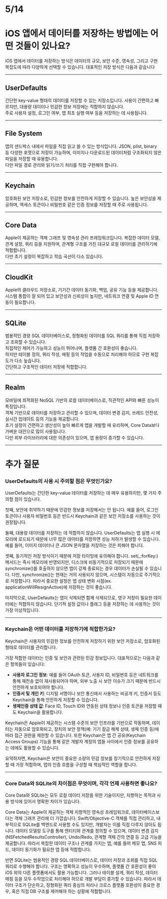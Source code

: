 # 5/14
# iOS 앱에서 데이터를 저장하는 방법에는 어떤 것들이 있나요?
iOS 앱에서 데이터를 저장하는 방식은 데이터의 규모, 보안 수준, 영속성, 그리고 구현 복잡도에 따라 다양하게 선택할 수 있습니다. 대표적인 저장 방식은 다음과 같습니다

---
## UserDefaults
간단한 key-value 형태의 데이터를 저장할 수 있는 저장소입니다. 사용이 간편하고 빠르지만, 대용량 데이터나 민감한 정보 저장에는 적합하지 않습니다.  
주로 사용자 설정, 로그인 여부, 앱 최초 실행 여부 등을 저장하는 데 사용됩니다.

---
## File System
앱의 샌드박스 내에서 파일을 직접 읽고 쓸 수 있는 방식입니다. JSON, plist, binary 등 다양한 포맷으로 저장이 가능하며, 이미지나 다운로드된 데이터처럼 구조화되지 않은 파일을 저장할 때 유용합니다.  
다만 파일 경로 관리와 읽기/쓰기 처리를 직접 구현해야 합니다.

---
## Keychain
암호화된 보안 저장소로, 민감한 정보를 안전하게 저장할 수 있습니다. 높은 보안성을 제공하며, 액세스 토큰이나 비밀번호 같은 인증 정보를 저장할 때 주로 사용됩니다.

---
## Core Data
Apple이 제공하는 객체 그래프 및 영속성 관리 프레임워크입니다. 복잡한 데이터 모델, 관계 설정, 쿼리 등을 지원하며, 관계형 구조를 가진 대규모 로컬 데이터를 관리하기에 적합합니다.  
다만 초기 설정이 복잡하고 학습 곡선이 다소 있습니다.

---
## CloudKit
Apple의 클라우드 저장소로, 기기간 데이터 동기화, 백업, 공유 기능 등을 제공합니다. 시스템 통합이 잘 되어 있고 보안성과 신뢰성이 높지만, 네트워크 연결 및 Apple ID 연동이 필요합니다.

---
## SQLite
범용적인 경량 SQL 데이터베이스로, 정형화된 데이터를 SQL 쿼리를 통해 직접 저장하고 조회할 수 있습니다.  
직접적인 제어가 가능하고 성능이 뛰어나며, 플랫폼 간 호환성이 좋습니다.  
하지만 테이블 정의, 쿼리 작성, 매핑 등의 작업을 수동으로 처리해야 하므로 구현 복잡도가 다소 높습니다.  
간단하고 구조적인 데이터 저장에 적합합니다.

---
## Realm
모바일에 최적화된 NoSQL 기반의 로컬 데이터베이스로, 직관적인 API와 빠른 성능이 특징입니다.  
객체 기반으로 데이터를 저장하고 관리할 수 있으며, 데이터 변경 감지, 쓰레드 안전성, 실시간 업데이트 등의 기능을 제공합니다.  
초기 설정이 간편하고 생산성이 높아 빠르게 앱을 개발할 때 유리하며, Core Data보다 가벼운 대안으로 많이 사용됩니다.  
다만 외부 라이브러리에 대한 의존성이 있으며, 앱 용량이 증가할 수 있습니다.

---
# 추가 질문
### UserDefaults의 사용 시 주의할 점은 무엇인가요?
UserDefaults는 간단한 key-value 데이터를 저장하는 데 매우 유용하지만, 몇 가지 주의할 점이 있습니다.

첫째, 보안에 취약하기 때문에 민감한 정보를 저장해서는 안 됩니다. 예를 들어, 로그인 토큰이나 사용자 비밀번호 등은 반드시 Keychain과 같은 보안 저장소를 사용하는 것이 권장됩니다.

둘째, 대용량 데이터를 저장하는 데 적합하지 않습니다. UserDefaults는 앱 실행 시 메모리에 로드되기 때문에 너무 많은 데이터를 저장하면 성능 저하가 발생할 수 있습니다. 예를 들어, 이미지 데이터나 큰 JSON 문자열을 저장하는 것은 피해야 합니다.

셋째, 동기적인 저장 방식이기 때문에 저장 타이밍에 유의해야 합니다. set(_:forKey:) 메서드는 즉시 메모리에 반영되지만, 디스크에 비동기적으로 저장되기 때문에 synchronize()를 호출하지 않으면 앱이 강제 종료되는 경우 데이터가 손실될 수 있습니다. 다만, synchronize()는 현재는 거의 사용되지 않으며, 시스템이 자동으로 주기적으로 저장합니다. 따라서 중요한 설정은 앱 상태 변화 시점(ex. applicationWillResignActive)에 저장하는 것이 좋습니다.

마지막으로, UserDefaults는 앱이 삭제되면 함께 삭제되므로, 영구 저장이 필요한 데이터에는 적합하지 않습니다. 단기적 설정 값이나 플래그 등을 저장하는 데 사용하는 것이 가장 이상적입니다.

---
### Keychain은 어떤 데이터를 저장하기에 적합한가요?
Keychain은 사용자의 민감한 정보를 안전하게 저장하기 위한 보안 저장소로, 암호화된 형태로 데이터를 관리합니다.

가장 적합한 데이터는 인증 및 보안과 관련된 민감 정보입니다. 대표적으로는 다음과 같은 항목들이 있습니다:
- **사용자 로그인 정보**: 예를 들어 OAuth 토큰, 사용자 ID, 비밀번호 등은 네트워크를 통해 재전송 없이 재사용되어야 하며, 외부 노출 시 보안 이슈가 크기 때문에 반드시 안전하게 보호되어야 합니다.
- **인증서 및 개인 키**: 디지털 서명이나 보안 통신에서 사용하는 비공개 키, 인증서 등도 Keychain을 통해 안전하게 저장할 수 있습니다.
- **생체인증 상태 값**: Face ID, Touch ID와 연동된 상태 정보나 인증 토큰을 저장할 때도 Keychain을 활용합니다.
  
Keychain은 Apple이 제공하는 시스템 수준의 보안 인프라를 기반으로 작동하며, 데이터는 자동으로 암호화되고, 장치의 보안 정책(예: 기기 잠금 해제 상태, 생체 인증 등)에 따라 접근 권한을 제한할 수 있습니다.
또한 Keychain은 앱 간 공유(Keychain Access Groups) 기능을 통해 같은 개발자 계정의 앱들 사이에서 인증 정보를 공유하는 데에도 활용할 수 있습니다.

요약하자면, Keychain은 보안이 중요한 소량의 민감 정보를 장기적으로 안전하게 저장할 때 가장 적합하며, 앱의 인증 흐름을 구성할 때 핵심적인 역할을 합니다.

---
### Core Data와 SQLite의 차이점은 무엇이며, 각각 언제 사용하면 좋나요?
Core Data와 SQLite는 모두 로컬 데이터 저장을 위한 기술이지만, 지향하는 목적과 사용 방식에 있어서 명확한 차이가 있습니다.

Core Data는 Apple이 제공하는 객체 지향적인 영속성 프레임워크로, 데이터베이스보다는 객체 그래프 관리에 더 가깝습니다. Swift/Objective-C 객체를 직접 관리하고, 내부적으로 SQLite를 백엔드로 사용할 수도 있지만, 개발자는 이를 직접 다루지 않아도 됩니다. 데이터 모델링 도구를 통해 엔티티와 관계를 정의할 수 있으며, 데이터 변경 감지(NSFetchedResultsController), Undo/Redo, 관계형 객체 간의 연결 등 고급 기능을 제공합니다. 따라서 복잡한 데이터 구조나 관계를 가지는 앱, 예를 들어 메모 앱, SNS 피드, 데이터 동기화가 필요한 앱 등에 적합합니다.

반면 SQLite는 범용적인 경량 SQL 데이터베이스로, 데이터 저장과 조회를 직접 SQL 쿼리로 수행해야 합니다. 구조는 명확하고 성능이 우수하며, 플랫폼 간 호환성이 좋아 iOS 외의 다른 플랫폼에서도 활용 가능합니다. 그러나 테이블 설계, 쿼리 작성, 데이터 매핑 등을 모두 수작업으로 처리해야 하므로 개발 부담이 증가할 수 있습니다. 따라서 데이터 구조가 단순하고, 정형화된 쿼리 중심의 처리나 크로스 플랫폼 호환성이 중요한 경우, 혹은 직접 DB 구조를 제어해야 하는 상황에 적합합니다.
